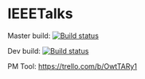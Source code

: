 # IEEETalks

Master build: [![Build status](https://ci.appveyor.com/api/projects/status/67qi2je0d0gb6g5t/branch/master?svg=true)](https://ci.appveyor.com/project/chescalante/ieeetalks/branch/master)

Dev build: [![Build status](https://ci.appveyor.com/api/projects/status/67qi2je0d0gb6g5t/branch/dev?svg=true)](https://ci.appveyor.com/project/chescalante/ieeetalks/branch/dev)

PM Tool: https://trello.com/b/OwtTARy1
